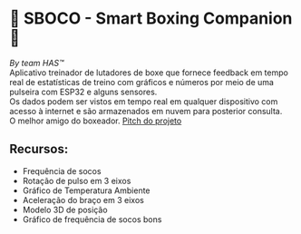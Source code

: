 # 🥊 SBOCO - Smart Boxing Companion 🥊
*By team HAS™*  
Aplicativo treinador de lutadores de boxe que fornece feedback em tempo real de estatísticas de treino com gráficos e números por meio de uma pulseira com ESP32 e alguns sensores.  
Os dados podem ser vistos em tempo real em qualquer dispositivo com acesso à internet e são armazenados em nuvem para posterior consulta.  
O melhor amigo do boxeador.
[Pitch do projeto](https://youtu.be/2ZeNpTOzIAU)
## Recursos:
- Frequência de socos
- Rotação de pulso em 3 eixos
- Gráfico de Temperatura Ambiente
- Aceleração do braço em 3 eixos
- Modelo 3D de posição
- Gráfico de frequência de socos bons
